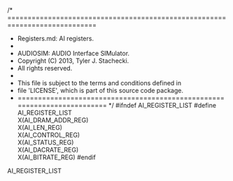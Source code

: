 /* ============================================================================
 *  Registers.md: AI registers.
 *
 *  AUDIOSIM: AUDIO Interface SIMulator.
 *  Copyright (C) 2013, Tyler J. Stachecki.
 *  All rights reserved.
 *
 *  This file is subject to the terms and conditions defined in
 *  file 'LICENSE', which is part of this source code package.
 * ========================================================================= */
#ifndef AI_REGISTER_LIST
#define AI_REGISTER_LIST \
  X(AI_DRAM_ADDR_REG) \
  X(AI_LEN_REG) \
  X(AI_CONTROL_REG) \
  X(AI_STATUS_REG) \
  X(AI_DACRATE_REG) \
  X(AI_BITRATE_REG)
#endif

AI_REGISTER_LIST

